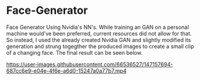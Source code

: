 # Face-Generator
Face Generator Using Nvidia's NN's. While training an GAN on a personal machine would've been preferred, current resources did not allow for that. So instead, I used the already created Nvidia GAN and slightly modified its generation and strung togegther the produced images to create a small clip of a changing face. The final result can be seen below.


https://user-images.githubusercontent.com/66536527/147157694-687cc6e9-e04e-4f6e-a6d0-15247a0a77b7.mp4

